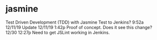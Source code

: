 # jasmine
Test Driven Development (TDD) with Jasmine
Test to Jenkins? 9:52a 12/11/19
Update 12/11/19 1:42p
Proof of concept.
Does it see this change?  12/30 12:27p
Need to get JSLint working in Jenkins.